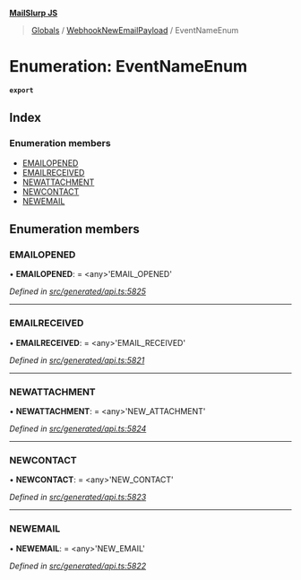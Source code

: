 **[MailSlurp JS](../README.md)**

> [Globals](../README.md) / [WebhookNewEmailPayload](../modules/webhooknewemailpayload.md) / EventNameEnum

# Enumeration: EventNameEnum

**`export`** 

## Index

### Enumeration members

* [EMAILOPENED](webhooknewemailpayload.eventnameenum.md#emailopened)
* [EMAILRECEIVED](webhooknewemailpayload.eventnameenum.md#emailreceived)
* [NEWATTACHMENT](webhooknewemailpayload.eventnameenum.md#newattachment)
* [NEWCONTACT](webhooknewemailpayload.eventnameenum.md#newcontact)
* [NEWEMAIL](webhooknewemailpayload.eventnameenum.md#newemail)

## Enumeration members

### EMAILOPENED

•  **EMAILOPENED**:  = \<any>'EMAIL\_OPENED'

*Defined in [src/generated/api.ts:5825](https://github.com/mailslurp/mailslurp-client/blob/e4d4355/src/generated/api.ts#L5825)*

___

### EMAILRECEIVED

•  **EMAILRECEIVED**:  = \<any>'EMAIL\_RECEIVED'

*Defined in [src/generated/api.ts:5821](https://github.com/mailslurp/mailslurp-client/blob/e4d4355/src/generated/api.ts#L5821)*

___

### NEWATTACHMENT

•  **NEWATTACHMENT**:  = \<any>'NEW\_ATTACHMENT'

*Defined in [src/generated/api.ts:5824](https://github.com/mailslurp/mailslurp-client/blob/e4d4355/src/generated/api.ts#L5824)*

___

### NEWCONTACT

•  **NEWCONTACT**:  = \<any>'NEW\_CONTACT'

*Defined in [src/generated/api.ts:5823](https://github.com/mailslurp/mailslurp-client/blob/e4d4355/src/generated/api.ts#L5823)*

___

### NEWEMAIL

•  **NEWEMAIL**:  = \<any>'NEW\_EMAIL'

*Defined in [src/generated/api.ts:5822](https://github.com/mailslurp/mailslurp-client/blob/e4d4355/src/generated/api.ts#L5822)*

